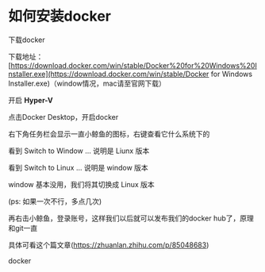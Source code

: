# 如何安装docker



下载docker

下载地址：[https://download.docker.com/win/stable/Docker%20for%20Windows%20Installer.exe](https://download.docker.com/win/stable/Docker for Windows Installer.exe)（window情况，mac请至官网下载）

 

开启 **Hyper-V**





点击Docker Desktop，开启docker

右下角任务栏会显示一直小鲸鱼的图标，右键查看它什么系统下的

看到 Switch to Window ... 说明是 Liunx 版本

看到 Switch to Linux ... 说明是 window 版本



window 基本没用，我们将其切换成 Linux 版本

(ps: 如果一次不行，多点几次)

再右击小鲸鱼，登录账号，这样我们以后就可以发布我们的docker hub了，原理和git一直



具体可看这个篇文章(https://zhuanlan.zhihu.com/p/85048683)



docker
